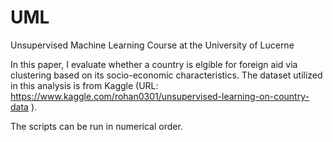 # UML
Unsupervised Machine Learning Course at the University of Lucerne

In this paper, I evaluate whether a country is elgible for foreign aid via clustering based on its socio-economic characteristics.
The dataset utilized in this analysis is from Kaggle (URL: https://www.kaggle.com/rohan0301/unsupervised-learning-on-country-data ). 

The scripts can be run in numerical order. 
